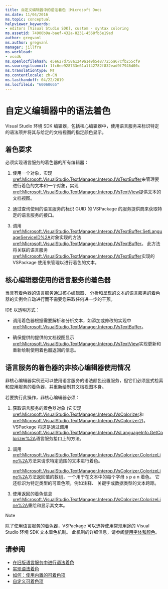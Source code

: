 ```yaml
---
title: 自定义编辑器中的语法着色 |Microsoft Docs
ms.date: 11/04/2016
ms.topic: conceptual
helpviewer_keywords:
- editors [Visual Studio SDK], custom - syntax coloring
ms.assetid: 74900b9a-baef-432a-8231-4568fb5e19ad
author: gregvanl
ms.author: gregvanl
manager: jillfra
ms.workload:
- vssdk
ms.openlocfilehash: e5e627d758a1249a1e9b5e877255a67cfb255cf9
ms.sourcegitcommit: 1fc6ee928733e61a1f42782f832ead9f7946d00c
ms.translationtype: MT
ms.contentlocale: zh-CN
ms.lasthandoff: 04/22/2019
ms.locfileid: "60060665"
---
```

# <a name="syntax-coloring-in-custom-editors"></a>自定义编辑器中的语法着色
Visual Studio 环境 SDK 编辑器，包括核心编辑器中，使用语言服务来标识特定的语法项并将其与给定的文档视图的指定颜色显示。

## <a name="colorization-requirements"></a>着色要求
 必须实现语言服务的着色器的所有编辑器：

1. 使用一个对象，实现<xref:Microsoft.VisualStudio.TextManager.Interop.IVsTextBuffer>来管理要进行着色的文本和一个对象，实现<xref:Microsoft.VisualStudio.TextManager.Interop.IVsTextView>提供文本的文档视图。

2. 通过查询使用的语言服务的标识 GUID 的 VSPackage 的服务提供商来获取特定的语言服务的接口。

3. 调用<xref:Microsoft.VisualStudio.TextManager.Interop.IVsTextBuffer.SetLanguageServiceID%2A>对象实现的方法<xref:Microsoft.VisualStudio.TextManager.Interop.IVsTextBuffer>。 此方法将关联的语言服务<xref:Microsoft.VisualStudio.TextManager.Interop.IVsTextBuffer>实现的 VSPackage 使用来管理以进行着色的文本。

## <a name="core-editor-usage-of-a-language-services-colorizer"></a>核心编辑器使用的语言服务的着色器
 当具有着色器的语言服务通过核心编辑器、 分析和呈现的文本的语言服务的着色器的实例会自动进行而不需要您采取任何进一步的干预。

 IDE 以透明方式：

- 调用着色器根据需要解析和分析文本，如添加或修改的实现中<xref:Microsoft.VisualStudio.TextManager.Interop.IVsTextBuffer>。

- 确保提供的提供的文档视图显示<xref:Microsoft.VisualStudio.TextManager.Interop.IVsTextView>实现更新和重新绘制使用着色器返回的信息。

## <a name="non-core-editor-usage-of-a-language-services-colorizer"></a>语言服务的着色器的非核心编辑器使用情况
 非核心编辑器实例还可以使用语言服务的语法颜色设置服务，但它们必须显式检索和应用服务的着色器，并重新绘制其文档视图本身。

 若要执行此操作，非核心编辑器必须：

1. 获取语言服务的着色器对象 (它实现<xref:Microsoft.VisualStudio.TextManager.Interop.IVsColorizer>和<xref:Microsoft.VisualStudio.TextManager.Interop.IVsColorizer2>)。 VSPackage 将这是通过调用<xref:Microsoft.VisualStudio.TextManager.Interop.IVsLanguageInfo.GetColorizer%2A>语言服务接口上的方法。

2. 调用<xref:Microsoft.VisualStudio.TextManager.Interop.IVsColorizer.ColorizeLine%2A>方法来请求特定范围的文本进行着色。

     <xref:Microsoft.VisualStudio.TextManager.Interop.IVsColorizer.ColorizeLine%2A>方法返回值的数组，一个用于在文本中的每个字母 s p a n 着色。 它还标识为特定类型的可着色项，例如注释、 关键字或数据类型的文本跨距。

3. 使用返回的着色信息<xref:Microsoft.VisualStudio.TextManager.Interop.IVsColorizer.ColorizeLine%2A>重绘和显示其文本。

> [!NOTE]
> 除了使用语言服务的着色器，VSPackage 可以选择使用常规用途的 Visual Studio 环境 SDK 文本着色机制。 此机制的详细信息，请参阅[使用字体和颜色](../extensibility/using-fonts-and-colors.md)。

## <a name="see-also"></a>请参阅

- [在旧版语言服务中进行语法着色](../extensibility/internals/syntax-coloring-in-a-legacy-language-service.md)
- [实现语法着色](../extensibility/internals/implementing-syntax-coloring.md)
- [如何：使用内置的可着色项](../extensibility/internals/how-to-use-built-in-colorable-items.md)
- [自定义可着色项](../extensibility/internals/custom-colorable-items.md)